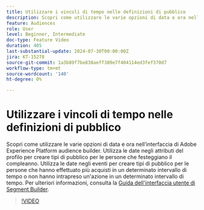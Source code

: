 ```yaml
---
title: Utilizzare i vincoli di tempo nelle definizioni di pubblico
description: Scopri come utilizzare le varie opzioni di data e ora nell’interfaccia di Adobe Experience Platform audience builder. Utilizza le date negli attributi del profilo per creare tipi di pubblico per le persone che festeggiano il compleanno. Utilizza le date negli eventi per creare tipi di pubblico per le persone che hanno effettuato più acquisti in un determinato intervallo di tempo o non hanno intrapreso un'azione in un determinato intervallo di tempo.
feature: Audiences
role: User
level: Beginner, Intermediate
doc-type: Feature Video
duration: 405
last-substantial-update: 2024-07-30T00:00:00Z
jira: KT-15278
source-git-commit: 1a3b89f7be838aeff389e7f404114ed3fef370d7
workflow-type: tm+mt
source-wordcount: '140'
ht-degree: 0%

---
```



# Utilizzare i vincoli di tempo nelle definizioni di pubblico

Scopri come utilizzare le varie opzioni di data e ora nell’interfaccia di Adobe Experience Platform audience builder. Utilizza le date negli attributi del profilo per creare tipi di pubblico per le persone che festeggiano il compleanno. Utilizza le date negli eventi per creare tipi di pubblico per le persone che hanno effettuato più acquisti in un determinato intervallo di tempo o non hanno intrapreso un&#39;azione in un determinato intervallo di tempo. Per ulteriori informazioni, consulta la [Guida dell&#39;interfaccia utente di Segment Builder](https://experienceleague.adobe.com/en/docs/experience-platform/segmentation/ui/segment-builder).

>[!VIDEO](https://video.tv.adobe.com/v/3432259/?learn=on)
